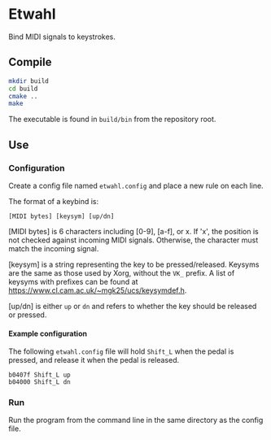 # Etwahl

Bind MIDI signals to keystrokes.

## Compile

```sh
mkdir build
cd build
cmake ..
make
```

The executable is found in `build/bin` from the repository root.

## Use

### Configuration
Create a config file named `etwahl.config` and place a new rule on each line.

The format of a keybind is:

```
[MIDI bytes] [keysym] [up/dn]
```

[MIDI bytes] is 6 characters including [0-9], [a-f], or x.
If 'x', the position is not checked against incoming MIDI signals.
Otherwise, the character must match the incoming signal.

[keysym] is a string representing the key to be pressed/released.
Keysyms are the same as those used by Xorg, without the `VK_` prefix.
A list of keysyms with prefixes can be found at https://www.cl.cam.ac.uk/~mgk25/ucs/keysymdef.h.

[up/dn] is either `up` or `dn` and refers to whether the key should be released or pressed.

#### Example configuration

The following `etwahl.config` file will hold `Shift_L` when the pedal is pressed, and release it when the pedal is released.

```
b0407f Shift_L up
b04000 Shift_L dn
```

### Run

Run the program from the command line in the same directory as the config file.

